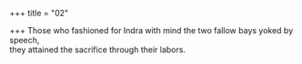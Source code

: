 +++
title = "02"

+++
Those who fashioned for Indra with mind the two fallow bays yoked by  speech,  
they attained the sacrifice through their labors.  